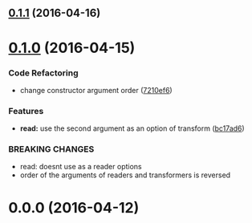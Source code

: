 <a name="0.1.1"></a>
## [0.1.1](https://github.com/itakojs/itako/compare/v0.1.0...v0.1.1) (2016-04-16)




<a name="0.1.0"></a>
# [0.1.0](https://github.com/itakojs/itako/compare/v0.0.0...v0.1.0) (2016-04-15)


### Code Refactoring

* change constructor argument order ([7210ef6](https://github.com/itakojs/itako/commit/7210ef6))

### Features

* **read:** use the second argument as an option of transform ([bc17ad6](https://github.com/itakojs/itako/commit/bc17ad6))


### BREAKING CHANGES

* read: doesnt use as a reader options
* order of the arguments of readers and transformers is reversed



<a name="0.0.0"></a>
# 0.0.0 (2016-04-12)




